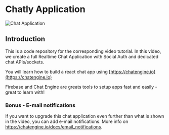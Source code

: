 # Chatly Application

![Chat Application]([https://i.ibb.co/GJwyy9m/Bv9-Js3-QLOLY-HD.jpg](https://cdn.discordapp.com/attachments/616291498677370905/1114986319374979092/image.png))

## Introduction

This is a code repository for the corresponding video tutorial. In this video, we create a full Realtime Chat Application with Social Auth and dedicated chat APIs/sockets.

You will learn how to build a react chat app using [https://chatengine.io](https://chatengine.io)

Firebase and Chat Engine are greats tools to setup apps fast and easily - great to learn with!

### Bonus - E-mail notifications

If you want to upgrade this chat application even further than what is shown in the video, you can add e-mail notifications. More info on https://chatengine.io/docs/email_notifications.
